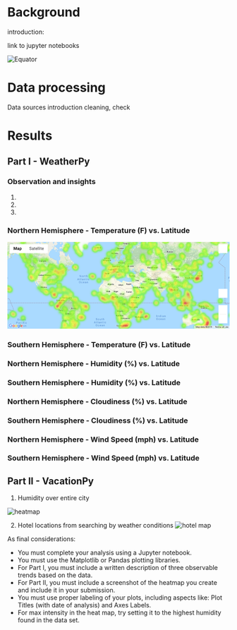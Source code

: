 # Background
introduction:

link to jupyter notebooks



![Equator](out_put/Huminidy_map.png)

# Data processing
Data sources introduction
cleaning, check




# Results
## Part I - WeatherPy

### Observation and insights
1.
2.
3.


### Northern Hemisphere - Temperature (F) vs. Latitude
   ![heatmap](Images/heatmap.png)
### Southern Hemisphere - Temperature (F) vs. Latitude
### Northern Hemisphere - Humidity (%) vs. Latitude
### Southern Hemisphere - Humidity (%) vs. Latitude
### Northern Hemisphere - Cloudiness (%) vs. Latitude
### Southern Hemisphere - Cloudiness (%) vs. Latitude
### Northern Hemisphere - Wind Speed (mph) vs. Latitude
### Southern Hemisphere - Wind Speed (mph) vs. Latitude


## Part II - VacationPy

1. Humidity over entire city 

  ![heatmap](out_put/Humidity_map.png)

2. Hotel locations from searching by weather conditions
  ![hotel map](out_put/Hotel_map.png)



As final considerations:

* You must complete your analysis using a Jupyter notebook.
* You must use the Matplotlib or Pandas plotting libraries.
* For Part I, you must include a written description of three observable trends based on the data.
* For Part II, you must include a screenshot of the heatmap you create and include it in your submission.
* You must use proper labeling of your plots, including aspects like: Plot Titles (with date of analysis) and Axes Labels.
* For max intensity in the heat map, try setting it to the highest humidity found in the data set.


